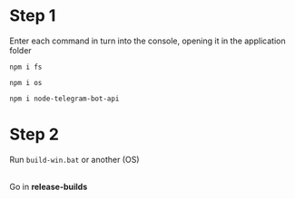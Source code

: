 # Step 1
Enter each command in turn into the console, opening it in the application folder
```
npm i fs

npm i os 

npm i node-telegram-bot-api 
```

# Step 2
Run ``build-win.bat`` or another (OS)
<br>
<br>

Go in **release-builds**